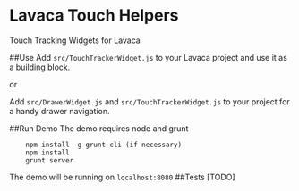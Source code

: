 Lavaca Touch Helpers
=========================

Touch Tracking Widgets for Lavaca

##Use
Add `src/TouchTrackerWidget.js` to your Lavaca project and use it as a building block.

or

Add `src/DrawerWidget.js` and `src/TouchTrackerWidget.js` to your project for a handy drawer navigation.

##Run Demo
The demo requires node and grunt

        npm install -g grunt-cli (if necessary)
        npm install
        grunt server
The demo will be running on `localhost:8080`
##Tests
[TODO]

